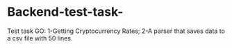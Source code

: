 # Backend-test-task-
Test task GO: 1-Getting Cryptocurrency Rates; 2-A parser that saves data to a csv file with 50 lines.
